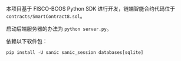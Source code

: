 本项目基于 FISCO-BCOS Python SDK 进行开发，链端智能合约代码位于 `contracts/SmartContract8.sol`。

启动后端服务器的办法为 `python server.py`。

依赖以下软件包：

```python
pip install -U sanic sanic_session databases[sqlite]
```

